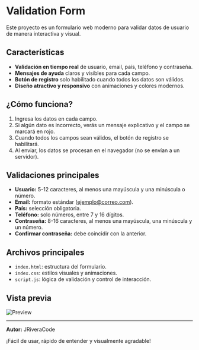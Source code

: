 # Validation Form

Este proyecto es un formulario web moderno para validar datos de usuario de manera interactiva y visual.

## Características
- **Validación en tiempo real** de usuario, email, país, teléfono y contraseña.
- **Mensajes de ayuda** claros y visibles para cada campo.
- **Botón de registro** solo habilitado cuando todos los datos son válidos.
- **Diseño atractivo y responsivo** con animaciones y colores modernos.

## ¿Cómo funciona?
1. Ingresa los datos en cada campo.
2. Si algún dato es incorrecto, verás un mensaje explicativo y el campo se marcará en rojo.
3. Cuando todos los campos sean válidos, el botón de registro se habilitará.
4. Al enviar, los datos se procesan en el navegador (no se envían a un servidor).

## Validaciones principales
- **Usuario:** 5-12 caracteres, al menos una mayúscula y una minúscula o número.
- **Email:** formato estándar (ejemplo@correo.com).
- **País:** selección obligatoria.
- **Teléfono:** solo números, entre 7 y 16 dígitos.
- **Contraseña:** 8-16 caracteres, al menos una mayúscula, una minúscula y un número.
- **Confirmar contraseña:** debe coincidir con la anterior.

## Archivos principales
- `index.html`: estructura del formulario.
- `index.css`: estilos visuales y animaciones.
- `script.js`: lógica de validación y control de interacción.

## Vista previa
![Preview](https://i.imgur.com/2yQ4Q4B.png)

---

**Autor:** JRiveraCode

¡Fácil de usar, rápido de entender y visualmente agradable!
